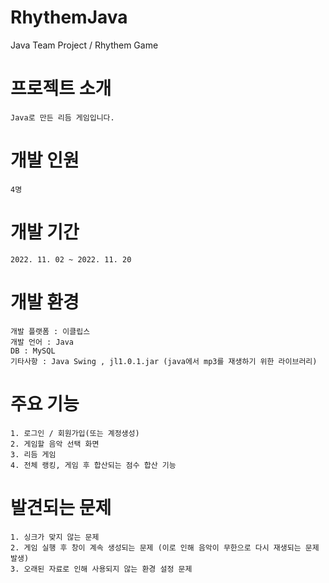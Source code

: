# RhythemJava
Java Team Project / Rhythem Game 


# 프로젝트 소개 
    Java로 만든 리듬 게임입니다.

# 개발 인원 
    4명 
 
# 개발 기간
    2022. 11. 02 ~ 2022. 11. 20

# 개발 환경 
    개발 플랫폼 : 이클립스 
    개발 언어 : Java 
    DB : MySQL
    기타사항 : Java Swing , jl1.0.1.jar (java에서 mp3를 재생하기 위한 라이브러리) 


# 주요 기능
    1. 로그인 / 회원가입(또는 계정생성)
    2. 게임할 음악 선택 화면
    3. 리듬 게임 
    4. 전체 랭킹, 게임 후 합산되는 점수 합산 기능



# 발견되는 문제 
    1. 싱크가 맞지 않는 문제 
    2. 게임 실행 후 창이 계속 생성되는 문제 (이로 인해 음악이 무한으로 다시 재생되는 문제 발생)
    3. 오래된 자료로 인해 사용되지 않는 환경 설정 문제
